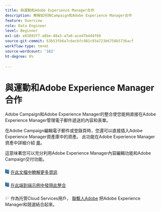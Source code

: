 ```yaml
---
title: 與運動和Adobe Experience Manager合作
description: 瞭解如何與Campaign和Adobe Experience Manager合作
feature: Overview
role: Data Engineer
level: Beginner
exl-id: e83893f7-a8be-48a3-a7a6-aced7b4d4f69
source-git-commit: 63b53fb6a7c6ecbfc981c93a723b6758b5736acf
workflow-type: tm+mt
source-wordcount: '162'
ht-degree: 0%

---
```


# 與運動和Adobe Experience Manager合作

Adobe Campaign和Adobe Experience Manager的整合使您能夠直接在Adobe Experience Manager管理電子郵件遞送的內容和表單。

在Adobe Campaign編輯電子郵件或登錄頁時，您還可以直接插入Adobe Experience Manager資產庫中的資產。 此功能在Adobe Experience Manager資產中詳細介紹 [章](https://experienceleague.adobe.com/docs/experience-manager-cloud-service/assets/overview.html)。

這意味著您可以充分利用Adobe Experience Manager內容編輯功能和Adobe Campaign交付功能。

![](../assets/do-not-localize/book.png) [在此文檔中瞭解更多資訊](https://experienceleague.adobe.com/docs/experience-manager-65/administering/integration/campaignonpremise.html?lang=en#aem-and-adobe-campaign-integration-workflow)

![](../assets/do-not-localize/book.png) [在此端到端示例中發現此整合](https://experienceleague.adobe.com/docs/campaign-classic/using/integrating-with-adobe-experience-cloud/adobe-experience-manager/creating-an-experience-manager-newsletter.html?lang=en#integrating-with-adobe-experience-cloud)

![](../assets/do-not-localize/speech.png)  作為托管Cloud Services用戶， [聯繫人Adobe](../start/campaign-faq.md#support) 把Adobe Experience Manager和競選結合起來。
